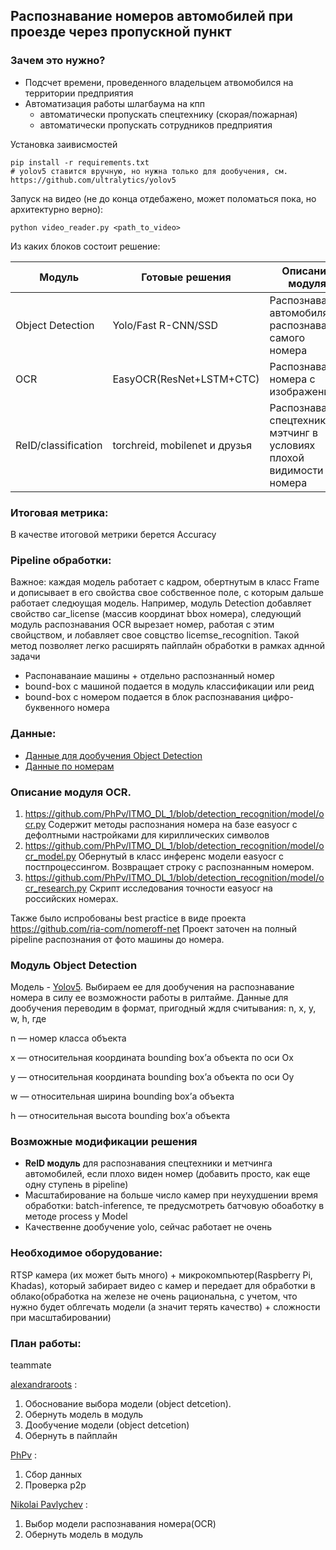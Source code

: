 ## Распознавание номеров автомобилей при проезде через пропускной пункт

### Зачем это нужно?
* Подсчет времени, проведенного владельцем атвомобился на территории предприятия
* Автоматизация работы шлагбаума на кпп
    * автоматически пропускать спецтехнику (скорая/пожарная)
    * автоматически пропускать сотрудников предприятия
    
Установка заивисмостей
```
pip install -r requirements.txt
# yolov5 ставится вручную, но нужна только для дообучения, см. https://github.com/ultralytics/yolov5
```
Запуск на видео (не до конца отдебажено, может поломаться пока, но архитектурно верно):
```
python video_reader.py <path_to_video>
```


Из каких блоков состоит решение:

| Модуль          | Готовые решения                    | Описание модуля | Метрика
| ------------- |------------------| -----|---|
| Object Detection | Yolo/Fast R-CNN/SSD                               | Распознавание автомобиля + распознавание самого номера |mAP
| OCR |  EasyOCR(ResNet+LSTM+CTC)        | Распознавание номера с изображения |Accuracy|
| ReID/classification  | torchreid, mobilenet и друзья | Распознавание спецтехники + мэтчинг в условиях плохой видимости номера ||

### Итоговая метрика:
В качестве итоговой метрики берется Accuracy

### Pipeline обработки:

Важное: каждая модель работает с кадром, обертнутым в класс Frame и дописывает в его свойства свое собственное поле, с которым дальше работает следюущая модель. Например, модуль Detection добавляет свойство car_license (массив координат bbox номера), следующий модуль распознавания OCR вырезает номер, работая с этим свойцством, и лобавляет свое совцство licemse_recognition. Такой метод позволяет легко расширять пайплайн обработки в рамках аднной задачи

* Распонаванаие машины + отдельно раcпознанный номер
* bound-box с машиной подается в модуль классификации или реид
* bound-box c номером подается в блок распознавания  цифро-буквенного номера


### Данные:
* [Данные для дообучения Object Detection](https://www.kaggle.com/code/sayamkumar/car-license-plate-detection/data)
* [Данные по номерам](https://nomeroff.net.ua/datasets/autoriaNumberplateOcrRu)


### Описание модуля OCR.

1) https://github.com/PhPv/ITMO_DL_1/blob/detection_recognition/model/ocr.py
Содержит методы распознания номера на базе easyocr c дефолтными настройками для кириллических символов
2) https://github.com/PhPv/ITMO_DL_1/blob/detection_recognition/model/ocr_model.py
Обернутый в класс инференс модели easyocr c постпроцессингом. Возвращает строку с распознанным номером.
3) https://github.com/PhPv/ITMO_DL_1/blob/detection_recognition/model/ocr_research.py
Скрипт исследования точности easyocr на российских номерах.

Также было испробованы best practice в виде проекта https://github.com/ria-com/nomeroff-net
Проект заточен на полный pipeline распознания от фото машины до номера.


### Модуль Object Detection
Модель - [Yolov5](https://github.com/ultralytics/yolov5). Выбираем ее для дообучения на распознавание номера в силу ее возможности работы в рилтайме.
Данные для дообучения переводим в формат, пригодный ждля считывания:
n, x, y, w, h, где

   n — номер класса объекта

   x — относительная координата bounding box’а объекта по оси Ox

   y — относительная координата bounding box’а объекта по оси Oy

   w — относительная ширина bounding box’а объекта

   h — относительная высота bounding box’а объекта

### Возможные модификации решения
* <b>ReID модуль</b> для распознавания спецтехники и метчинга автомобилей, если плохо виден номер (добавить просто, как еще одну ступень в pipeline)
* Масштабирование на больше число камер при неухудшении время обработки: batch-inference, те предусмотреть батчовую обоаботку в методе process у Model
* Качественне дообучение yolo, сейчас работает не очень

### Необходимое оборудование:
RTSP камера (их может быть много) + микрокомпьютер(Raspberry Pi, Khadas), который забирает видео с камер и передает для обработки в облако(обработка на железе не очень рациональна, с учетом, что нужно будет облгечать модели (а значит терять качество) + сложности при масштабировании)

### План работы:

teammate

[alexandraroots](https://github.com/alexandraroots) :
1. Обоснование выбора модели (object detcetion).
2. Обернуть модель в модуль 
3. Дообучение модели (object detcetion) 
4. Обернуть в пайплайн 

[PhPv](https://github.com/PhPv) :
1. Сбор данных
2. Проверка p2p

[Nikolai Pavlychev](https://github.com/NikolayPavlychev)  :
1. Выбор модели распознавания номера(OCR)
2. Обернуть модель в модуль 
